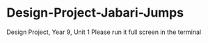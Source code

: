 # Design-Project-Jabari-Jumps
Design Project, Year 9, Unit 1
Please run it full screen in the terminal
